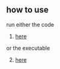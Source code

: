 ## how to use
run either the code 
1. [here](https://github.com/countervolts/Spotify-Stats-Calculator/blob/main/executable/src/executable.py)

or the executable

2. [here](https://github.com/countervolts/Spotify-Stats-Calculator/releases/tag/extended-steaming-history)
